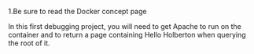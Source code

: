 1.Be sure to read the Docker concept page

In this first debugging project, you will need to get Apache to run on the container and to return a page containing Hello Holberton when querying the root of it.
